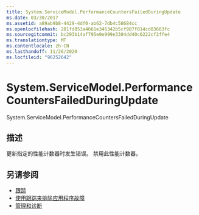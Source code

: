 ```yaml
---
title: System.ServiceModel.PerformanceCountersFailedDuringUpdate
ms.date: 03/30/2017
ms.assetid: a89ab9b8-4429-4df0-ab62-7db4c58684cc
ms.openlocfilehash: 281fd853a4661e346342b5cf987f814cd83683fc
ms.sourcegitcommit: bc293b14af795e0e999e3304dd40c0222cf2ffe4
ms.translationtype: MT
ms.contentlocale: zh-CN
ms.lasthandoff: 11/26/2020
ms.locfileid: "96252642"
---
```

# <a name="systemservicemodelperformancecountersfailedduringupdate"></a>System.ServiceModel.PerformanceCountersFailedDuringUpdate

System.ServiceModel.PerformanceCountersFailedDuringUpdate  
  
## <a name="description"></a>描述  

 更新指定的性能计数器时发生错误。 禁用此性能计数器。  
  
## <a name="see-also"></a>另请参阅

- [跟踪](index.md)
- [使用跟踪来排除应用程序故障](using-tracing-to-troubleshoot-your-application.md)
- [管理和诊断](../index.md)
